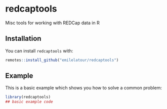 # redcaptools

<!-- badges: start -->
<!-- badges: end -->

Misc tools for working with REDCap data in R

## Installation

You can install `redcaptools` with:

``` r
remotes::install_github("emilelatour/redcaptools")
```

## Example

This is a basic example which shows you how to solve a common problem:

``` r
library(redcaptools)
## basic example code
```

